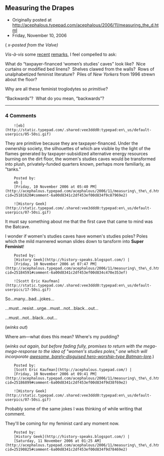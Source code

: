 ## Measuring the Drapes

 * Originally posted at http://acephalous.typepad.com/acephalous/2006/11/measuring_the_d.html
 * Friday, November 10, 2006



(
_x-posted from the Valve)_

_Vis-à-vis_ some [recent](http://www.thevalve.org/go/valve/article/mark\_bauerlein\_on\_michael\_berube\_canon\_fodder/#12810) [remarks](http://www.nytimes.com/2006/11/09/washington/09sketch.html), I feel compelled to ask: 

What do “taxpayer-financed ‘women’s studies’ caves” look like?  Nice
curtains or modified bed linens?  Shelves clawed from the walls?  Rows
of unalphabetized feminist literature?  Piles of _New Yorkers_ from 1996 strewn about the floor?  

Why are all these feminist troglodytes so _primitive_? 

“Backwards”?  What do you mean, “backwards”?

		

* * *

### 4 Comments 

		

                
[]()

	

		![eb](http://static.typepad.com/.shared:vee3ddd0:typepad:en\_us/default-userpics/05-50si.gif)
	

	

		

They are primitive because they are taxpayer-financed. Under the ownership society, the silhouettes of which are visible by the light of the flames generated by taxpayer-subsidized alternative energy resources burning on the dirt floor, the women's studies caves would be transformed into plush, privately-funded quarters known, perhaps more familiarly, as "tanks." 

	

		Posted by:
		eb |
		[Friday, 10 November 2006 at 05:40 PM](http://acephalous.typepad.com/acephalous/2006/11/measuring\_the\_d.html?cid=25181620#comment-6a00d8341c2df453ef00d834f9c87969e2)

[]()

	

		![History Geek](http://static.typepad.com/.shared:vee3ddd0:typepad:en\_us/default-userpics/07-50si.gif)
	

	

		

It must say something about me that the first cave that came to mind was the Batcave.

I wonder if women's studies caves have women's studies poles? Poles which the mild mannered woman slides down to tansform into **Super Feminist**!

	

		Posted by:
		[History Geek](http://history-speaks.blogspot.com/) |
		[Friday, 10 November 2006 at 07:47 PM](http://acephalous.typepad.com/acephalous/2006/11/measuring\_the\_d.html?cid=25184591#comment-6a00d8341c2df453ef00d834c470e353ef)

[]()

	

		![Scott Eric Kaufman](http://static.typepad.com/.shared:vee3ddd0:typepad:en\_us/default-userpics/17-50si.gif)
	

	

		

So...many...bad...jokes...

...must...resist...urge...must...not...black...out...

...must...not...black...out...

(_winks out_)

Where am—what does this mean?  Where's my pudding?

(_winks out again, but before fading fully, promises to return with the mega-mega-response to the idea of "women's studies poles," one which will incorporate [awesome, barely-disguised hero-worship-type Batman-lore](http://acephalous.typepad.com/acephalous/2006/03/a\_dreamed\_inter.html)_.)

	

		Posted by:
		[Scott Eric Kaufman](http://acephalous.typepad.com/) |
		[Friday, 10 November 2006 at 09:41 PM](http://acephalous.typepad.com/acephalous/2006/11/measuring\_the\_d.html?cid=25186899#comment-6a00d8341c2df453ef00d834f9d38f69e2)

[]()

	

		![History Geek](http://static.typepad.com/.shared:vee3ddd0:typepad:en\_us/default-userpics/07-50si.gif)
	

	

		

Probably some of the same jokes I was thinking of while writing that comment. 

They'll be coming for my feminist card any moment now. 

	

		Posted by:
		[History Geek](http://history-speaks.blogspot.com/) |
		[Saturday, 11 November 2006 at 01:25 AM](http://acephalous.typepad.com/acephalous/2006/11/measuring\_the\_d.html?cid=25190825#comment-6a00d8341c2df453ef00d834f9d78469e2)

		

        